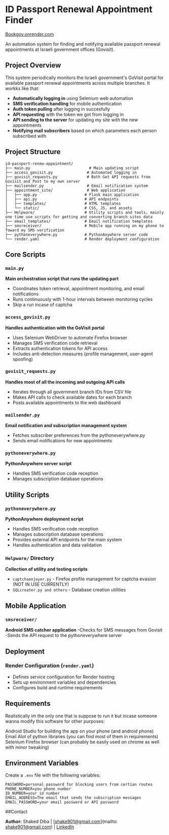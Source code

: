 # ID Passport Renewal Appointment Finder

[Bookgov.onrender.com](https://Bookgov.onrender.com/)

An automation system for finding and notifying available passport renewal appointments at Israeli government offices (Govisit). 

## Project Overview

This system periodically monitors the Israeli government's GoVisit portal for available passport renewal appointments across multiple branches. It workks like that:

- **Automatically logging in** using Selenium web automation
- **SMS verification handling** for mobile authentication
- **Auth token pulling** after logging in succesfully
- **API requesting** with the token we got from logging in
- **API sending to the server** for updating my site with the new appointments
- **Notifying mail subscribers** based on which parameters each person subscribed with

## Project Structure

```
id-passport-renew-appointment/
├── main.py                          # Main updating script
├── access_govisit.py               # Automated logging in
├── govisit_requests.py             # Both Get API requests from Govisit and Post to my own server
├── mailsender.py                   # Email notification system
├── appointment_site/               # Web application
│   ├── app.py                     # Flask main application
│   ├── api.py                     # API endpoints
│   ├── templates/                 # HTML templates
│   └── static/                    # CSS, JS, and assets
├── Helpware/                      # Utility scripts and tools, mainly one time use scripts for getting and converting branch sites data
├── email_templates/               # Email notification templates
├── smsreceiver/                   # Mobile app running on my phone to foward my SMS verification
├── pythoneverywhere.py            # PythonAnywhere server code
└── render.yaml                    # Render deployment configuration
```

## Core Scripts

### `main.py`
**Main orchestration script that runs the updating part**
- Coordinates token retrieval, appointment monitoring, and email notifications
- Runs continuously with 1-hour intervals between monitoring cycles
- Skip a run incase of captcha

### `access_govisit.py`
**Handles authentication with the GoVisit portal**
- Uses Selenium WebDriver to automate Firefox browser
- Manages SMS verification code retrieval
- Extracts authentication tokens for API access
- Includes anti-detection measures (profile management, user-agent spoofing)

### `govisit_requests.py`
**Handles most of all the incoming and outgoing API calls**
- Iterates through all government branch IDs from CSV file
- Makes API calls to check available dates for each branch
- Posts available appointments to the web dashboard

### `mailsender.py`
**Email notification and subscription management system**
- Fetches subscriber preferences from the pythoneverywhere.py
- Sends email notifications for new appointments

### `pythoneverywhere.py`
**PythonAnywhere server script**
- Handles SMS verification code reception
- Manages subscription database operations


## Utility Scripts



### `pythoneverywhere.py`
**PythonAnywhere deployment script**
- Handles SMS verification code reception
- Manages subscription database operations
- Provides external API endpoints for the main system
- Handles authentication and data validation

### `Helpware/` Directory
**Collection of utility and testing scripts**
- `captchaenjoyer.py` - Firefox profile management for captcha evasion (NOT IN USE CURRENTLY)
- `SQLcreater.py and others` - Database creation utilities

## Mobile Application

### `smsreceiver/`
**Android SMS catcher application**
-Checks for SMS messages from Govisit
-Sends the API request to the pythoneverywhere server

## Deployment

### Render Configuration (`render.yaml`)
- Defines service configuration for Render hosting
- Sets up environment variables and dependencies
- Configures build and runtime requirements

## Requirements

Realistically im the only one that is suppose to run it but incase someone wanna modify this software for other purposes:

Android Studio for building the app on your phone (and android phone)
Email
Alot of python libraries (you can find most of them in requirements)
Selenium
Firefox browser (can probably be easily used on chrome as well with minor tweaking) 

## Environment Variables

Create a `.env` file with the following variables:
```env
PASSWORD=personal password for blocking users from certian routes
PHONE_NUMBER=you phone number
ID_NUMBER=your id number
EMAIL_ADDRESS=The email that sends the subscription messages
EMAIL_PASSWORD=your email password or API password 
``` 

##Contact

**Author:** Shaked Diba | [shake901@gmail.com](mailto: shake901@gmail.com) | [LinkedIn](https://www.linkedin.com/in/shaked-diba-8a843b2a3/)


 

